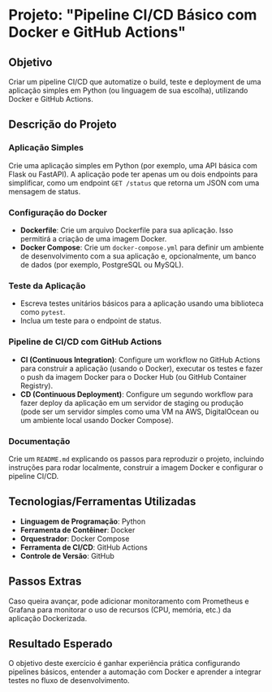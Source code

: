 # Projeto: "Pipeline CI/CD Básico com Docker e GitHub Actions"

## Objetivo
Criar um pipeline CI/CD que automatize o build, teste e deployment de uma aplicação simples em Python (ou linguagem de sua escolha), utilizando Docker e GitHub Actions.

## Descrição do Projeto

### Aplicação Simples
Crie uma aplicação simples em Python (por exemplo, uma API básica com Flask ou FastAPI). A aplicação pode ter apenas um ou dois endpoints para simplificar, como um endpoint `GET /status` que retorna um JSON com uma mensagem de status.

### Configuração do Docker
- **Dockerfile**: Crie um arquivo Dockerfile para sua aplicação. Isso permitirá a criação de uma imagem Docker.
- **Docker Compose**: Crie um `docker-compose.yml` para definir um ambiente de desenvolvimento com a sua aplicação e, opcionalmente, um banco de dados (por exemplo, PostgreSQL ou MySQL).

### Teste da Aplicação
- Escreva testes unitários básicos para a aplicação usando uma biblioteca como `pytest`.
- Inclua um teste para o endpoint de status.

### Pipeline de CI/CD com GitHub Actions
- **CI (Continuous Integration)**: Configure um workflow no GitHub Actions para construir a aplicação (usando o Docker), executar os testes e fazer o push da imagem Docker para o Docker Hub (ou GitHub Container Registry).
- **CD (Continuous Deployment)**: Configure um segundo workflow para fazer deploy da aplicação em um servidor de staging ou produção (pode ser um servidor simples como uma VM na AWS, DigitalOcean ou um ambiente local usando Docker Compose).

### Documentação
Crie um `README.md` explicando os passos para reproduzir o projeto, incluindo instruções para rodar localmente, construir a imagem Docker e configurar o pipeline CI/CD.

## Tecnologias/Ferramentas Utilizadas
- **Linguagem de Programação**: Python
- **Ferramenta de Contêiner**: Docker
- **Orquestrador**: Docker Compose
- **Ferramenta de CI/CD**: GitHub Actions
- **Controle de Versão**: GitHub

## Passos Extras
Caso queira avançar, pode adicionar monitoramento com Prometheus e Grafana para monitorar o uso de recursos (CPU, memória, etc.) da aplicação Dockerizada.

## Resultado Esperado
O objetivo deste exercício é ganhar experiência prática configurando pipelines básicos, entender a automação com Docker e aprender a integrar testes no fluxo de desenvolvimento.
